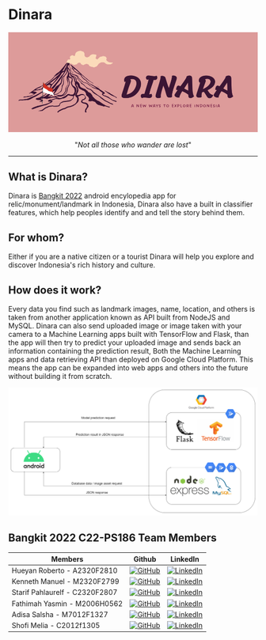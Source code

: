 # Dinara

<div align="center">
    <img src="../assets/cover.png">
</div>

<p align="center">"<i>Not all those who wander are lost</i>"</p>

****

## What is Dinara?
Dinara is [Bangkit 2022](https://grow.google/intl/id_id/bangkit/) android encylopedia app for relic/monument/landmark in Indonesia, Dinara also have a built in classifier features, which help peoples identify and and tell the story behind them. 

## For whom?
Either if you are a native citizen or a tourist Dinara will help you explore and discover Indonesia's rich history and culture.

## How does it work?
Every data you find such as landmark images, name, location, and others is taken from another application known as API built from NodeJS and MySQL. Dinara can also send uploaded image or image taken with your camera to a Machine Learning apps built with TensorFlow and Flask, than the app will then try to predict your uploaded image and sends back an information containing the prediction result, Both the Machine Learning apps and data retrieving API than deployed on Google Cloud Platform. This means the app can be expanded into web apps and others into the future without building it from scratch. 

![dinara service architecture](../assets/service_architecture.png)

## Bangkit 2022 C22-PS186 Team Members


| Members                        | Github                                                                                                                                            | LinkedIn                                                                                                                                                                         |
| ------------------------------ | ------------------------------------------------------------------------------------------------------------------------------------------------- | -------------------------------------------------------------------------------------------------------------------------------------------------------------------------------- |
| Hueyan Roberto - A2320F2810    | [![GitHub](https://img.shields.io/badge/github-%23121011.svg?style=for-the-badge&logo=github&logoColor=white)](https://github.com/hueyanroberto)  | [![LinkedIn](https://img.shields.io/badge/linkedin-%230077B5.svg?style=for-the-badge&logo=linkedin&logoColor=white)](https://www.linkedin.com/in/hueyan-roberto-b2133b231/)      |
| Kenneth Manuel - M2320F2799    | [![GitHub](https://img.shields.io/badge/github-%23121011.svg?style=for-the-badge&logo=github&logoColor=white)](https://github.com/kennethmanuel)  | [![LinkedIn](https://img.shields.io/badge/linkedin-%230077B5.svg?style=for-the-badge&logo=linkedin&logoColor=white)](https://www.linkedin.com/in/kenneth-manuel-lieyanto/)       |
| Starif Pahlaurelf - C2320F2807 | [![GitHub](https://img.shields.io/badge/github-%23121011.svg?style=for-the-badge&logo=github&logoColor=white)](https://github.com/starifphlwrelf) | [![LinkedIn](https://img.shields.io/badge/linkedin-%230077B5.svg?style=for-the-badge&logo=linkedin&logoColor=white)](https://www.linkedin.com/in/starifpahlaurelf/)              |
| Fathimah Yasmin - M2006H0562   | [![GitHub](https://img.shields.io/badge/github-%23121011.svg?style=for-the-badge&logo=github&logoColor=white)](https://github.com/fathimahyasmin) | [![LinkedIn](https://img.shields.io/badge/linkedin-%230077B5.svg?style=for-the-badge&logo=linkedin&logoColor=white)](https://www.linkedin.com/in/fathimah-yasmin-422b86141/)     |
| Adisa Salsha - M7012F1327      | [![GitHub](https://img.shields.io/badge/github-%23121011.svg?style=for-the-badge&logo=github&logoColor=white)](https://github.com/AdisaSalsha)    | [![LinkedIn](https://img.shields.io/badge/linkedin-%230077B5.svg?style=for-the-badge&logo=linkedin&logoColor=white)](https://www.linkedin.com/in/adisa-salsha-bhiesa-88800b192/) |
| Shofi Melia - C2012f1305       | [![GitHub](https://img.shields.io/badge/github-%23121011.svg?style=for-the-badge&logo=github&logoColor=white)](https://github.com/Shofimelia)     | [![LinkedIn](https://img.shields.io/badge/linkedin-%230077B5.svg?style=for-the-badge&logo=linkedin&logoColor=white)](https://www.linkedin.com/in/shofi-melia-syaroh-069b07225/)  |


